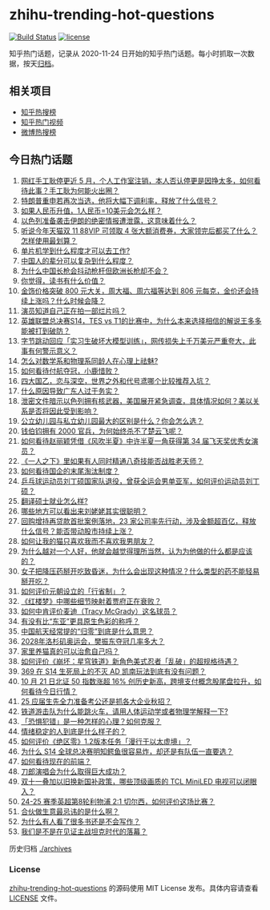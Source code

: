 # zhihu-trending-hot-questions

[![Build Status](https://github.com/justjavac/zhihu-trending-hot-questions/workflows/ci/badge.svg?branch=master)](https://github.com/justjavac/zhihu-trending-hot-questions/actions)
[![license](https://img.shields.io/github/license/justjavac/zhihu-trending-hot-questions)](https://github.com/justjavac/zhihu-trending-hot-questions/blob/master/LICENSE)

知乎热门话题，记录从 2020-11-24
日开始的知乎热门话题。每小时抓取一次数据，按天[归档](./archives)。

## 相关项目

- [知乎热搜榜](https://github.com/justjavac/zhihu-trending-top-search)
- [知乎热门视频](https://github.com/justjavac/zhihu-trending-hot-video)
- [微博热搜榜](https://github.com/justjavac/weibo-trending-hot-search)

## 今日热门话题

<!-- BEGIN -->
<!-- 最后更新时间 Tue Oct 22 2024 06:18:30 GMT+0800 (China Standard Time) -->

1. [网红手工耿停更近 5 月，个人工作室注销，本人否认停更是因挣太多，如何看待此事？手工耿为何能火出圈？](https://www.zhihu.com/question/1459434772)
1. [特朗普重申若再次当选，他将大幅下调利率，释放了什么信号？](https://www.zhihu.com/question/1553416540)
1. [如果人民币升值，1人民币=10美元会怎么样？](https://www.zhihu.com/question/665438649)
1. [以色列准备袭击伊朗的绝密情报遭泄露，这意味着什么？](https://www.zhihu.com/question/1502168735)
1. [听说今年天猫双 11 88VIP 可领取 4 张大额消费券，大家领完后都买了什么？怎样使用最划算？](https://www.zhihu.com/question/1170744447)
1. [单片机学到什么程度才可以去工作?](https://www.zhihu.com/question/639955150)
1. [中国人的辈分可以复杂到什么程度？](https://www.zhihu.com/question/267187231)
1. [为什么中国长枪会抖动枪杆但欧洲长枪却不会？](https://www.zhihu.com/question/1465927826)
1. [你觉得，读书有什么价值？](https://www.zhihu.com/question/1344545143)
1. [金饰价格突破 800 元大关，周大福、周六福等达到 806 元每克，金价还会持续上涨吗？什么时候会降？](https://www.zhihu.com/question/1360917741)
1. [演员知道自己正在拍一部烂片吗？](https://www.zhihu.com/question/667483220)
1. [英雄联盟总决赛S14，TES vs T1的比赛中，为什么本来选择相信的解说王多多能被打到破防？](https://www.zhihu.com/question/1482073437)
1. [字节跳动回应「实习生破坏大模型训练」，网传损失上千万美元严重夸大，此事有何警示意义？](https://www.zhihu.com/question/1369530836)
1. [怎么对数学系和物理系同龄人在心理上祛魅?](https://www.zhihu.com/question/906578810)
1. [如何看待付航夺冠，小鹿惜败？](https://www.zhihu.com/question/1472890884)
1. [四大国乙，恋与深空，世界之外和代号鸢哪个比较推荐入坑？](https://www.zhihu.com/question/796091025)
1. [什么原因导致广东人过于务实？](https://www.zhihu.com/question/807244692)
1. [泄密文件暗示以色列拥有核武器，美国展开紧急调查，具体情况如何？美以关系是否将因此受到影响？](https://www.zhihu.com/question/1543405716)
1. [公立幼儿园与私立幼儿园最大的区别是什么？你会怎么选？](https://www.zhihu.com/question/657497729)
1. [钱伯钧拥有 2000 官兵，为何始终杀不了楚云飞呢？](https://www.zhihu.com/question/496822793)
1. [如何看待赵丽颖凭借《风吹半夏》中许半夏一角获得第 34 届飞天奖优秀女演员？](https://www.zhihu.com/question/667801546)
1. [《一人之下》里如果有人同时精通八奇技能否战胜老天师？](https://www.zhihu.com/question/580824561)
1. [如何看待国企的末尾淘汰制度？](https://www.zhihu.com/question/692038920)
1. [乒乓球运动员刘丁硕国家队退役，曾获全运会男单亚军，如何评价运动员刘丁硕？](https://www.zhihu.com/question/1611860059)
1. [翻译硕士就业怎么样?](https://www.zhihu.com/question/504661441)
1. [哪些地方可以看出来刘姥姥其实很聪明？](https://www.zhihu.com/question/661067702)
1. [回购增持再贷款首批案例落地，23 家公司率先行动，涉及金额超百亿，释放什么信号？能否带动股市持续上涨？](https://www.zhihu.com/question/1496288135)
1. [如何让我的猫只喜欢我而不喜欢我男朋友？](https://www.zhihu.com/question/667976529)
1. [为什么越对一个人好，他就会越觉得理所当然，认为为他做的什么都是应该的？](https://www.zhihu.com/question/344695283)
1. [女子把降压药掰开吃致昏迷，为什么会出现这种情况？什么类型的药不能轻易掰开吃？](https://www.zhihu.com/question/1497941420)
1. [如何评价元朝设立的「行省制」？](https://www.zhihu.com/question/56574188)
1. [《红楼梦》中哪些细节映射着贾府正在衰败？](https://www.zhihu.com/question/661060366)
1. [如何中肯评价麦迪（Tracy McGrady）这名球员？](https://www.zhihu.com/question/393965086)
1. [有没有比“东亚”更具原生色彩的称呼？](https://www.zhihu.com/question/972753098)
1. [中国航天经常提的“归零”到底是什么意思？](https://www.zhihu.com/question/511951496)
1. [2028年洛杉矶奥运会，樊振东夺冠几率多大？](https://www.zhihu.com/question/1549447657)
1. [家里养猫真的可以治愈自己吗？](https://www.zhihu.com/question/705189922)
1. [如何评价《崩坏：星穹铁道》新角色美式忍者「乱破」的超规格待遇？](https://www.zhihu.com/question/1563812662)
1. [369 在 S14 生死局上的不灭 AD 凯南玩法到底有没有问题？](https://www.zhihu.com/question/1556562590)
1. [10 月 21 日北证 50 指数涨超 16% 创历史新高，跨境支付概念股尾盘拉升，如何看待今日行情？](https://www.zhihu.com/question/1549002998)
1. [25 应届生先全力准备考公还是抓各大企业秋招？](https://www.zhihu.com/question/863682331)
1. [铁道游击队为什么能跳火车，请用人体运动学或者物理学解释一下?](https://www.zhihu.com/question/26865664)
1. [「恐惧犯错」是一种怎样的心理？如何克服？](https://www.zhihu.com/question/800677593)
1. [情绪稳定的人到底是什么样子的？](https://www.zhihu.com/question/617541493)
1. [如何评价《绝区零》1.2版本任务「漫行于以太虚境」？](https://www.zhihu.com/question/1453123429)
1. [为什么 S14 全球总决赛明知鳄鱼很容易炸，却还是有队伍一直要选？](https://www.zhihu.com/question/1516678478)
1. [如何看待现在的前端？](https://www.zhihu.com/question/634451206)
1. [刀郎演唱会为什么取得巨大成功？](https://www.zhihu.com/question/782364830)
1. [双十一叠加以旧换新国补政策，哪些顶级画质的 TCL MiniLED 电视可以闭眼入？](https://www.zhihu.com/question/1546357623)
1. [24-25 赛季英超第8轮利物浦 2:1 切尔西，如何评价这场比赛？](https://www.zhihu.com/question/1512131857)
1. [合伙做生意最忌讳的是什么啊？](https://www.zhihu.com/question/667829574)
1. [为什么有人看了很多书还是不会写作？](https://www.zhihu.com/question/1443104415)
1. [我们是不是在见证主战坦克时代的落幕？](https://www.zhihu.com/question/589622075)

<!-- END -->

历史归档 [./archives](./archives)

### License

[zhihu-trending-hot-questions](https://github.com/justjavac/zhihu-trending-hot-questions)
的源码使用 MIT License 发布。具体内容请查看 [LICENSE](./LICENSE) 文件。
